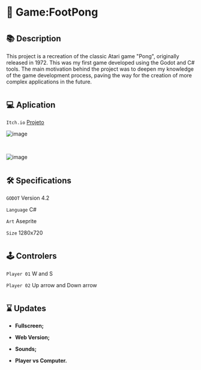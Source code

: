 <h1> 🎾 Game:FootPong </h1>

#
## 📚 Description
<p>
This project is a recreation of the classic Atari game "Pong", originally released in 1972. This was my first game developed using the Godot and C# tools. The main motivation behind the project was to deepen my knowledge of the game development process, paving the way for the creation of more complex applications in the future.  
</p> 

#

## 💻 Aplication
`Itch.io` [Projeto](https://nilfoj.itch.io/footpong)

![image](https://github.com/nilfoj/GPong_CSharp/assets/154933115/4d03766b-dd6d-4fc6-af07-7e2763169263)

<br>

![image](https://github.com/nilfoj/GPong_CSharp/assets/154933115/2cb3e940-c7d3-4cf1-ad55-460d7a1da5cb)

#

## 🛠️ Specifications
`GODOT` Version 4.2

`Language` C#

`Art` Aseprite 

`Size` 1280x720

#

## 🕹️ Controlers
`Player 01` W and S

`Player 02` Up arrow and Down arrow

#

## ⌛ Updates
- __Fullscreen;__

- __Web Version;__

- __Sounds;__

- __Player vs Computer.__
